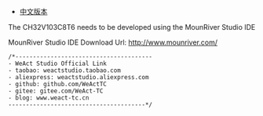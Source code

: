 * [中文版本](./README-zh.md)

The CH32V103C8T6 needs to be developed using the MounRiver Studio IDE

MounRiver Studio IDE Download Url: http://www.mounriver.com/

```
/*---------------------------------------
- WeAct Studio Official Link
- taobao: weactstudio.taobao.com
- aliexpress: weactstudio.aliexpress.com
- github: github.com/WeActTC
- gitee: gitee.com/WeAct-TC
- blog: www.weact-tc.cn
---------------------------------------*/
```